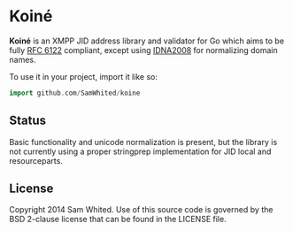 # Koiné

**Koiné** is an XMPP JID address library and validator for Go which aims to be
fully [RFC 6122][rfc6122] compliant, except using [IDNA2008][idna2008] for
normalizing domain names.

To use it in your project, import it like so:

```go
import github.com/SamWhited/koine
```

## Status

Basic functionality and unicode normalization is present, but the library is
not currently using a proper stringprep implementation for JID local and
resourceparts.

## License

Copyright 2014 Sam Whited.
Use of this source code is governed by the BSD 2-clause license that can be
found in the LICENSE file.

[rfc6122]: https://www.rfc-editor.org/rfc/rfc6122.txt
[idna2008]: http://www.unicode.org/reports/tr46/#IDNA2008
